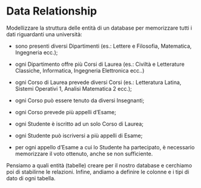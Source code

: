 # Data Relationship

Modellizzare la struttura delle entità di un database per memorizzare tutti i dati riguardanti una università:

* sono presenti diversi Dipartimenti (es.: Lettere e Filosofia, Matematica, Ingegneria ecc.);

* ogni Dipartimento offre più Corsi di Laurea (es.: Civiltà e Letterature Classiche, Informatica, Ingegneria Elettronica ecc..)

* ogni Corso di Laurea prevede diversi Corsi (es.: Letteratura Latina, Sistemi Operativi 1, Analisi Matematica 2 ecc.);

* ogni Corso può essere tenuto da diversi Insegnanti;

* ogni Corso prevede più appelli d’Esame;

* ogni Studente è iscritto ad un solo Corso di Laurea;

* ogni Studente può iscriversi a più appelli di Esame;

* per ogni appello d’Esame a cui lo Studente ha partecipato, è necessario memorizzare il voto ottenuto, anche se non sufficiente.

Pensiamo a quali entità (tabelle) creare per il nostro database e cerchiamo poi di stabilirne le relazioni.
Infine, andiamo a definire le colonne e i tipi di dato di ogni tabella.